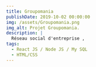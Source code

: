 ```yaml
---
title: Groupomania
publishDate: 2019-10-02 00:00:00
img: /assets/Groupomania.png
img_alt: Projet Groupomania.
description: |
  Réseau social d'entreprise ,
tags:
  - React JS / Node JS / My SQL
  - HTML/CSS
---
```



